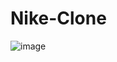 # Nike-Clone

![image](https://github.com/saunak17/Nike-Clone-1/assets/158481435/f3367351-9221-4600-8cec-87ca89dea921)
